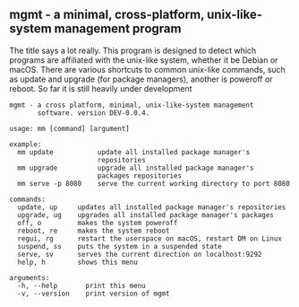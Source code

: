 ## mgmt - a minimal, cross-platform, unix-like-system management program
The title says a lot really. This program is designed to detect which programs
are affiliated with the unix-like system, whether it be Debian or macOS. There
are various shortcuts to common unix-like commands, such as update and upgrade
(for package managers), another is poweroff or reboot. So far it is still
heavily under development

```
mgmt - a cross platform, minimal, unix-like-system management
       software. version DEV-0.0.4.

usage: mm [command] [argument]

example:
  mm update           update all installed package manager's
                      repositories
  mm upgrade          upgrade all installed package manager's
                      packages repositories
  mm serve -p 8080    serve the current working directory to port 8080

commands:
  update, up     updates all installed package manager's repositories
  upgrade, ug    upgrades all installed package manager's packages
  off, o         makes the system poweroff
  reboot, re     makes the system reboot
  regui, rg      restart the userspace on macOS, restart DM on Linux
  suspend, ss    puts the system in a suspended state
  serve, sv      serves the current direction on localhost:9292
  help, h        shows this menu

arguments:
  -h, --help       print this menu
  -v, --version    print version of mgmt
```
